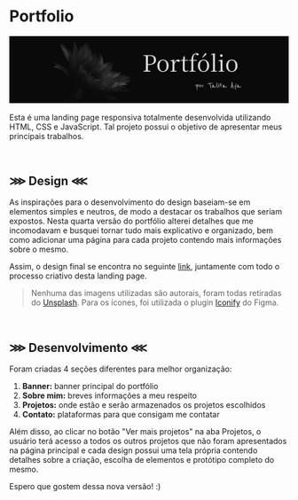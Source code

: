 # Portfolio 

<img  src="assets/readme/github.png"  alt="capa">

<br/>

Esta é uma landing page responsiva totalmente desenvolvida utilizando HTML, CSS e JavaScript. Tal projeto possui o objetivo de apresentar meus principais trabalhos.

<br/>

## ⋙ Design ⋘
As inspirações para o desenvolvimento do design baseiam-se em elementos simples e neutros, de modo a destacar os trabalhos que seriam expostos. Nesta quarta versão do portfólio alterei detalhes que me incomodavam e busquei tornar tudo mais explicativo e organizado, bem como adicionar uma página para cada projeto contendo mais informações sobre o mesmo.

Assim, o design final se encontra no seguinte [link](https://www.figma.com/file/weqFuOxVPwXi77WzUjjq8M/portf%C3%B3lio-4?type=design&node-id=1%3A174&mode=design&t=u0nDYd5GFaA4aI59-1), juntamente com todo o processo criativo desta landing page.

> Nenhuma das imagens utilizadas são autorais, foram todas retiradas do  [Unsplash](https://unsplash.com/). Para os ícones, foi utilizada o plugin  [Iconify](https://www.figma.com/community/plugin/735098390272716381/Iconify)  do Figma.

<br/>

## ⋙ Desenvolvimento ⋘

Foram criadas 4 seções diferentes para melhor organização:

1.  **Banner:**  banner principal do portfólio
2.  **Sobre mim:**  breves informações a meu respeito
3.  **Projetos:**  onde estão e serão armazenados os projetos escolhidos
4.  **Contato:**  plataformas para que consigam me contatar

Além disso, ao clicar no botão "Ver mais projetos" na aba Projetos, o usuário terá acesso a todos os outros projetos que não foram apresentados na página principal e cada design possui uma tela própria contendo detalhes sobre a criação, escolha de elementos e protótipo completo do mesmo.

Espero que gostem dessa nova versão! :)